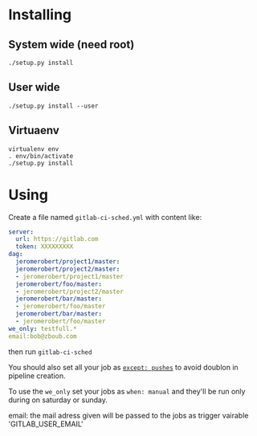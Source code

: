 # Installing

## System wide (need root)

`./setup.py install`


## User wide

`./setup.py install --user`


## Virtuaenv

```
virtualenv env
. env/bin/activate
./setup.py install
```

# Using

Create a file named `gitlab-ci-sched.yml` with content like:

```yaml
server:
  url: https://gitlab.com
  token: XXXXXXXXX
dag:
  jeromerobert/project1/master:
  jeromerobert/project2/master:
  - jeromerobert/project1/master
  jeromerobert/foo/master:
  - jeromerobert/project2/master
  jeromerobert/bar/master:
  - jeromerobert/foo/master
  jeromerobert/bar/master:
  - jeromerobert/foo/master
we_only: testfull.*
email:bob@zboub.com
```

then run `gitlab-ci-sched`

You should also set all your job as [`except: pushes`](https://docs.gitlab.com/ce/ci/yaml/#only-and-except)
to avoid doublon in pipeline creation.

To use the `we_only` set your jobs as `when: manual` and they'll be
run only during on saturday or sunday.

email: the mail adress given will be passed to the jobs as trigger vairable 'GITLAB_USER_EMAIL'
